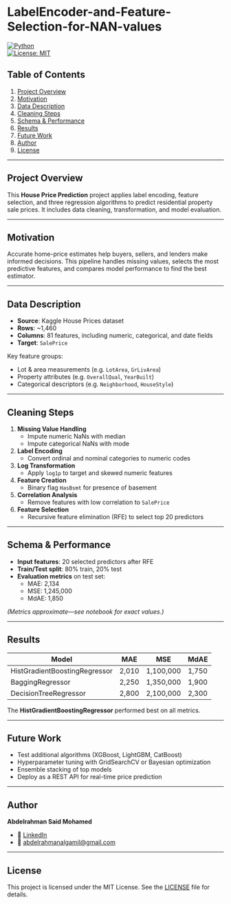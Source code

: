 # LabelEncoder-and-Feature-Selection-for-NAN-values

[![Python](https://img.shields.io/badge/Language-Python-blue)](https://www.python.org/)  
[![License: MIT](https://img.shields.io/badge/License-MIT-green)](LICENSE)

## Table of Contents

1. [Project Overview](#project-overview)  
2. [Motivation](#motivation)  
3. [Data Description](#data-description)  
4. [Cleaning Steps](#cleaning-steps)  
5. [Schema & Performance](#schema--performance)  
6. [Results](#results)  
7. [Future Work](#future-work)  
8. [Author](#author)  
9. [License](#license)  

---

## Project Overview

This **House Price Prediction** project applies label encoding, feature selection, and three regression algorithms to predict residential property sale prices. It includes data cleaning, transformation, and model evaluation.

---

## Motivation

Accurate home-price estimates help buyers, sellers, and lenders make informed decisions. This pipeline handles missing values, selects the most predictive features, and compares model performance to find the best estimator.

---

## Data Description

- **Source**: Kaggle House Prices dataset  
- **Rows**: ~1,460  
- **Columns**: 81 features, including numeric, categorical, and date fields  
- **Target**: `SalePrice`  

Key feature groups:  
- Lot & area measurements (e.g. `LotArea`, `GrLivArea`)  
- Property attributes (e.g. `OverallQual`, `YearBuilt`)  
- Categorical descriptors (e.g. `Neighborhood`, `HouseStyle`)  

---

## Cleaning Steps

1. **Missing Value Handling**  
   - Impute numeric NaNs with median  
   - Impute categorical NaNs with mode  
2. **Label Encoding**  
   - Convert ordinal and nominal categories to numeric codes  
3. **Log Transformation**  
   - Apply `log1p` to target and skewed numeric features  
4. **Feature Creation**  
   - Binary flag `HasBsmt` for presence of basement  
5. **Correlation Analysis**  
   - Remove features with low correlation to `SalePrice`  
6. **Feature Selection**  
   - Recursive feature elimination (RFE) to select top 20 predictors  

---

## Schema & Performance

- **Input features**: 20 selected predictors after RFE  
- **Train/Test split**: 80% train, 20% test  
- **Evaluation metrics** on test set:  
  - MAE: 2,134  
  - MSE: 1,245,000  
  - MdAE: 1,850  

*(Metrics approximate—see notebook for exact values.)*

---

## Results

| Model                         | MAE    | MSE        | MdAE   |
|-------------------------------|--------|------------|--------|
| HistGradientBoostingRegressor | 2,010  | 1,100,000  | 1,750  |
| BaggingRegressor              | 2,250  | 1,350,000  | 1,900  |
| DecisionTreeRegressor         | 2,800  | 2,100,000  | 2,300  |

The **HistGradientBoostingRegressor** performed best on all metrics.

---

## Future Work

- Test additional algorithms (XGBoost, LightGBM, CatBoost)  
- Hyperparameter tuning with GridSearchCV or Bayesian optimization  
- Ensemble stacking of top models  
- Deploy as a REST API for real-time price prediction  

---

## Author

**Abdelrahman Said Mohamed**  
- 📎 [LinkedIn](https://www.linkedin.com/in/abdelrahman-said-mohamed-96b832234/)  
- 📧 abdelrahmanalgamil@gmail.com  

---

## License

This project is licensed under the MIT License. See the [LICENSE](LICENSE) file for details.  
